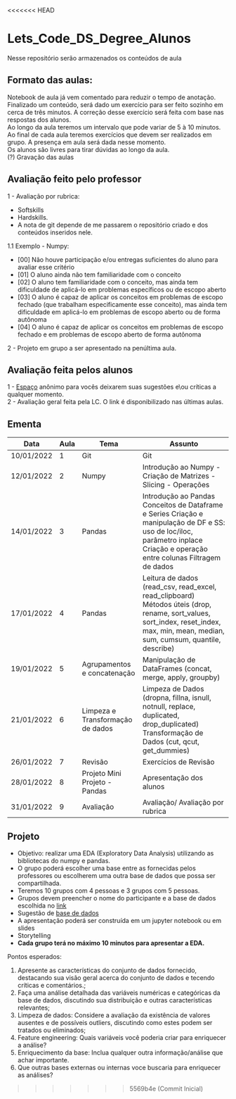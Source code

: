 <<<<<<< HEAD
# Lets_Code_DS_Degree_Alunos
Nesse repositório serão armazenados os conteúdos de aula

## Formato das aulas:
Notebook de aula já vem comentado para reduzir o tempo de anotação. <br>
Finalizado um conteúdo, será dado  um exercício para ser feito sozinho em cerca de três minutos. A correção desse exercício será feita com base nas respostas dos alunos. <br>
Ao longo da aula teremos um intervalo que pode variar de 5 à 10 minutos. <br>
Ao final de cada aula teremos exercícios que devem ser realizados em grupo. A presença em aula será dada nesse momento. <br>
Os alunos são livres para tirar dúvidas ao longo da aula. <br>
(?) Gravação das aulas

## Avaliação feito pelo professor
1 - Avaliação por rubrica: 
  * Softskills 
  * Hardskills.
  * A nota de git depende de me passarem o repositório criado e dos conteúdos inseridos nele. <br>
 
1.1 Exemplo - Numpy:
 - [00] Não houve participação e/ou entregas suficientes do aluno para avaliar esse critério
 - [01] O aluno ainda não tem familiaridade com o conceito
 - [02] O aluno tem familiaridade com o conceito, mas ainda tem dificuldade de aplicá-lo em problemas específicos ou de escopo aberto
 - [03] O aluno é capaz de aplicar os conceitos em problemas de escopo fechado (que trabalham especificamente esse conceito), mas ainda tem dificuldade em aplicá-lo em problemas de escopo aberto ou de forma autônoma
 - [04] O aluno é capaz de aplicar os conceitos em problemas de escopo fechado e em problemas de escopo aberto de forma autônoma


2 - Projeto em grupo a ser apresentado na penúltima aula.

## Avaliação feita pelos alunos
1 - [Espaço](https://forms.gle/tShxhxNYhvi6ZmQm8) anônimo para vocês deixarem suas sugestões e\ou críticas a qualquer momento. <br>
2 - Avaliação geral feita pela LC. O link é disponibilizado nas últimas aulas.


## Ementa
|Data |	Aula	| Tema	| Assunto |
|-----|-------|-------|---------|
|10/01/2022 |	1 |	Git |	Git|
|12/01/2022 |	2 |	Numpy	| Introdução ao Numpy - Criação de Matrizes - Slicing - Operações |
|14/01/2022	| 3	| Pandas |	Introdução ao Pandas Conceitos de Dataframe e Series Criação e manipulação de DF e SS: uso de loc/iloc, parâmetro inplace Criação e operação entre colunas Filtragem de dados | 
|17/01/2022	| 4	| Pandas	| Leitura de dados (read_csv, read_excel, read_clipboard) Métodos úteis (drop, rename, sort_values, sort_index, reset_index, max, min, mean, median, sum, cumsum, quantile, describe) |
|19/01/2022	| 5	| Agrupamentos e concatenação	 | Manipulação de DataFrames (concat, merge, apply, groupby) |
|21/01/2022 |	6	| Limpeza e Transformação de dados	| Limpeza de Dados (dropna, fillna, isnull, notnull, replace, duplicated, drop_duplicated) Transformação de Dados (cut, qcut, get_dummies) |
|26/01/2022	| 7 |	Revisão |	Exercícios de Revisão |
|28/01/2022	 | 8 |	Projeto	Mini Projeto - Pandas | Apresentação dos alunos |
|31/01/2022	| 9 |	Avaliação	| Avaliação/ Avaliação por rubrica |

## Projeto
* Objetivo: realizar uma EDA (Exploratory Data Analysis) utilizando as bibliotecas do numpy e pandas.
* O grupo poderá escolher uma base entre as fornecidas pelos professores ou escolherem uma outra base de dados que possa ser compartilhada.
* Teremos 10 grupos com 4 pessoas e 3 grupos com 5 pessoas.
* Grupos devem preencher o nome do participante e a base de dados escolhida no [link](https://docs.google.com/spreadsheets/d/1lWuWHb_d0_rz2wZaPPfDIwdFG3Xn2tf5CywFBhheI38/edit?usp=sharing)
* Sugestão de [base de dados](https://docs.google.com/spreadsheets/d/1C5KinYE4wAuKvM_Vc1t5HK16n92B_7zoeT8v7ASVP6A/edit?usp=sharing)
* A apresentação poderá ser construída em um jupyter notebook ou em slides
* Storytelling
* **Cada grupo terá no máximo 10 minutos para apresentar a EDA.**

Pontos esperados:
1) Apresente as características do conjunto de dados fornecido, destacando sua visão geral acerca do conjunto de dados e tecendo críticas e comentários.;
2) Faça uma análise detalhada das variáveis numéricas e categóricas da base de dados, discutindo sua distribuição e outras características relevantes;
3) Limpeza de dados: Considere a avaliação da existência de valores ausentes e de possíveis outliers, discutindo como estes podem ser tratados ou eliminados;
4) Feature engineering: Quais variáveis você poderia criar para enriquecer a análise?
5) Enriquecimento da base: Inclua qualquer outra informação/análise que achar importante.
6) Que outras bases externas ou internas voce buscaria para enriquecer as
análises?
>>>>>>> 5569b4e (Commit Inicial)
